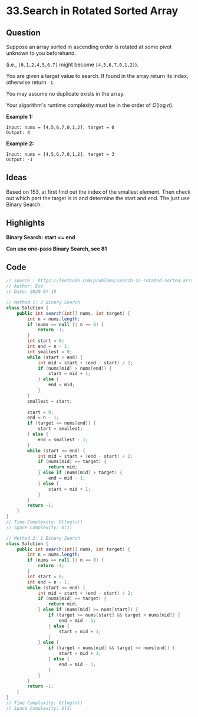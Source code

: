 # 33.Search in Rotated Sorted Array

## Question

Suppose an array sorted in ascending order is rotated at some pivot unknown to you beforehand.

(i.e., `[0,1,2,4,5,6,7]` might become `[4,5,6,7,0,1,2]`).

You are given a target value to search. If found in the array return its index, otherwise return `-1`.

You may assume no duplicate exists in the array.

Your algorithm's runtime complexity must be in the order of *O*(log *n*).

**Example 1:**

```
Input: nums = [4,5,6,7,0,1,2], target = 0
Output: 4
```

**Example 2:**

```
Input: nums = [4,5,6,7,0,1,2], target = 3
Output: -1
```

## Ideas

Based on 153, at first find out the index of the smallest element. Then check out which part the target is in and determine the start and end. The just use Binary Search.

## Highlights

**Binary Search: start <= end**

**Can use one-pass Binary Search, see 81**

## Code

```java
// Source : https://leetcode.com/problems/search-in-rotated-sorted-array/
// Author: Eve
// Date: 2020-07-19

// Method 1: 2 Binary Search
class Solution {
    public int search(int[] nums, int target) {
        int n = nums.length;
        if (nums == null || n == 0) {
            return -1;
        }
        int start = 0;
        int end = n - 1;
        int smallest = 0;
        while (start < end) {
            int mid = start + (end - start) / 2;
            if (nums[mid] > nums[end]) {
                start = mid + 1;
            } else {
                end = mid;
            }
        }
        smallest = start;
        
        start = 0;
        end = n - 1;
        if (target <= nums[end]) {
            start = smallest;
        } else {
            end = smallest - 1;
        }
        while (start <= end) {
            int mid = start + (end - start) / 2;
            if (nums[mid] == target) {
                return mid;
            } else if (nums[mid] > target) {
                end = mid - 1;
            } else {
                start = mid + 1;
            }
        }
        return -1;
    }
}
// Time Complexity: O(log(n))
// Space Complexity: O(1)

// Method 2: 1 Binary Search
class Solution {
    public int search(int[] nums, int target) {
        int n = nums.length;
        if (nums == null || n == 0) {
            return -1;
        }
        int start = 0;
        int end = n - 1;
        while (start <= end) {
            int mid = start + (end - start) / 2;
            if (nums[mid] == target) {
                return mid;
            } else if (nums[mid] >= nums[start]) {
                if (target >= nums[start] && target < nums[mid]) {
                    end = mid - 1;
                } else {
                    start = mid + 1;
                }
            } else {
                if (target > nums[mid] && target <= nums[end]) {
                    start = mid + 1;
                } else {
                    end = mid - 1;
                }
            }
        }
        return -1;
    }
}
// Time Complexity: O(log(n))
// Space Complexity: O(1)
```

